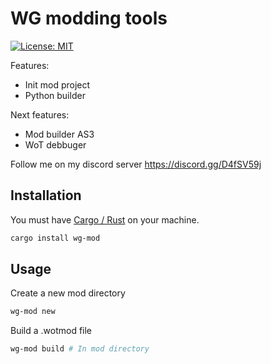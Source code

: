 # WG modding tools

[![License: MIT](https://img.shields.io/badge/License-MIT-yellow.svg)](https://opensource.org/licenses/MIT)

Features:

- Init mod project
- Python builder

Next features:

- Mod builder AS3
- WoT debbuger

Follow me on my discord server https://discord.gg/D4fSV59j

## Installation

You must have [Cargo / Rust](https://www.rust-lang.org/tools/install) on your machine.

```bash
cargo install wg-mod
```

## Usage

Create a new mod directory

```bash
wg-mod new

```

Build a .wotmod file
```bash
wg-mod build # In mod directory
```
